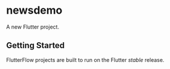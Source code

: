 # newsdemo

A new Flutter project.

## Getting Started

FlutterFlow projects are built to run on the Flutter _stable_ release.
